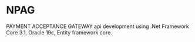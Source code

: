 # NPAG
PAYMENT ACCEPTANCE GATEWAY api development using .Net Framework Core 3.1, Oracle 19c, Entity framework core.
